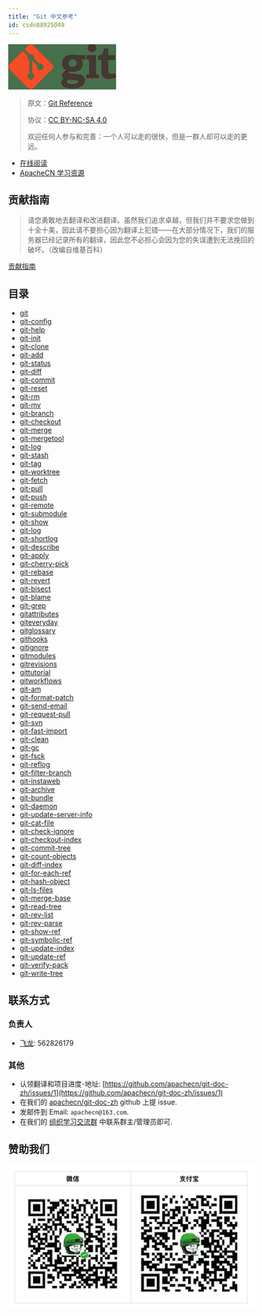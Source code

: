 ```yaml
---
title: "Git 中文参考"
id: csdn88925049
---
```


![](../img/d0ab4a3e4fe63a1ddfbe3879e5930e38.png)

> 原文：[Git Reference](https://git-scm.com/docs)
> 
> 协议：[CC BY-NC-SA 4.0](http://creativecommons.org/licenses/by-nc-sa/4.0/)
> 
> 欢迎任何人参与和完善：一个人可以走的很快，但是一群人却可以走的更远。

*   [在线阅读](https://apachecn.github.io/git-doc-zh)
*   [ApacheCN 学习资源](http://www.apachecn.org/)

## 贡献指南

> 请您勇敢地去翻译和改进翻译。虽然我们追求卓越，但我们并不要求您做到十全十美，因此请不要担心因为翻译上犯错——在大部分情况下，我们的服务器已经记录所有的翻译，因此您不必担心会因为您的失误遭到无法挽回的破坏。（改编自维基百科）

[贡献指南](https://github.com/apachecn/git-doc-zh/blob/master/CONTRIBUTING.md)

## 目录

*   [git](https://github.com/apachecn/git-doc-zh/blob/master/docs/1.md)
*   [git-config](https://github.com/apachecn/git-doc-zh/blob/master/docs/2.md)
*   [git-help](https://github.com/apachecn/git-doc-zh/blob/master/docs/3.md)
*   [git-init](https://github.com/apachecn/git-doc-zh/blob/master/docs/4.md)
*   [git-clone](https://github.com/apachecn/git-doc-zh/blob/master/docs/5.md)
*   [git-add](https://github.com/apachecn/git-doc-zh/blob/master/docs/6.md)
*   [git-status](https://github.com/apachecn/git-doc-zh/blob/master/docs/7.md)
*   [git-diff](https://github.com/apachecn/git-doc-zh/blob/master/docs/8.md)
*   [git-commit](https://github.com/apachecn/git-doc-zh/blob/master/docs/9.md)
*   [git-reset](https://github.com/apachecn/git-doc-zh/blob/master/docs/10.md)
*   [git-rm](https://github.com/apachecn/git-doc-zh/blob/master/docs/11.md)
*   [git-mv](https://github.com/apachecn/git-doc-zh/blob/master/docs/12.md)
*   [git-branch](https://github.com/apachecn/git-doc-zh/blob/master/docs/13.md)
*   [git-checkout](https://github.com/apachecn/git-doc-zh/blob/master/docs/14.md)
*   [git-merge](https://github.com/apachecn/git-doc-zh/blob/master/docs/15.md)
*   [git-mergetool](https://github.com/apachecn/git-doc-zh/blob/master/docs/16.md)
*   [git-log](https://github.com/apachecn/git-doc-zh/blob/master/docs/17.md)
*   [git-stash](https://github.com/apachecn/git-doc-zh/blob/master/docs/18.md)
*   [git-tag](https://github.com/apachecn/git-doc-zh/blob/master/docs/19.md)
*   [git-worktree](https://github.com/apachecn/git-doc-zh/blob/master/docs/20.md)
*   [git-fetch](https://github.com/apachecn/git-doc-zh/blob/master/docs/21.md)
*   [git-pull](https://github.com/apachecn/git-doc-zh/blob/master/docs/22.md)
*   [git-push](https://github.com/apachecn/git-doc-zh/blob/master/docs/23.md)
*   [git-remote](https://github.com/apachecn/git-doc-zh/blob/master/docs/24.md)
*   [git-submodule](https://github.com/apachecn/git-doc-zh/blob/master/docs/25.md)
*   [git-show](https://github.com/apachecn/git-doc-zh/blob/master/docs/26.md)
*   [git-log](https://github.com/apachecn/git-doc-zh/blob/master/docs/27.md)
*   [git-shortlog](https://github.com/apachecn/git-doc-zh/blob/master/docs/29.md)
*   [git-describe](https://github.com/apachecn/git-doc-zh/blob/master/docs/30.md)
*   [git-apply](https://github.com/apachecn/git-doc-zh/blob/master/docs/31.md)
*   [git-cherry-pick](https://github.com/apachecn/git-doc-zh/blob/master/docs/32.md)
*   [git-rebase](https://github.com/apachecn/git-doc-zh/blob/master/docs/34.md)
*   [git-revert](https://github.com/apachecn/git-doc-zh/blob/master/docs/35.md)
*   [git-bisect](https://github.com/apachecn/git-doc-zh/blob/master/docs/36.md)
*   [git-blame](https://github.com/apachecn/git-doc-zh/blob/master/docs/37.md)
*   [git-grep](https://github.com/apachecn/git-doc-zh/blob/master/docs/38.md)
*   [gitattributes](https://github.com/apachecn/git-doc-zh/blob/master/docs/39.md)
*   [giteveryday](https://github.com/apachecn/git-doc-zh/blob/master/docs/40.md)
*   [gitglossary](https://github.com/apachecn/git-doc-zh/blob/master/docs/41.md)
*   [githooks](https://github.com/apachecn/git-doc-zh/blob/master/docs/42.md)
*   [gitignore](https://github.com/apachecn/git-doc-zh/blob/master/docs/43.md)
*   [gitmodules](https://github.com/apachecn/git-doc-zh/blob/master/docs/44.md)
*   [gitrevisions](https://github.com/apachecn/git-doc-zh/blob/master/docs/45.md)
*   [gittutorial](https://github.com/apachecn/git-doc-zh/blob/master/docs/46.md)
*   [gitworkflows](https://github.com/apachecn/git-doc-zh/blob/master/docs/47.md)
*   [git-am](https://github.com/apachecn/git-doc-zh/blob/master/docs/48.md)
*   [git-format-patch](https://github.com/apachecn/git-doc-zh/blob/master/docs/50.md)
*   [git-send-email](https://github.com/apachecn/git-doc-zh/blob/master/docs/51.md)
*   [git-request-pull](https://github.com/apachecn/git-doc-zh/blob/master/docs/52.md)
*   [git-svn](https://github.com/apachecn/git-doc-zh/blob/master/docs/53.md)
*   [git-fast-import](https://github.com/apachecn/git-doc-zh/blob/master/docs/54.md)
*   [git-clean](https://github.com/apachecn/git-doc-zh/blob/master/docs/55.md)
*   [git-gc](https://github.com/apachecn/git-doc-zh/blob/master/docs/56.md)
*   [git-fsck](https://github.com/apachecn/git-doc-zh/blob/master/docs/57.md)
*   [git-reflog](https://github.com/apachecn/git-doc-zh/blob/master/docs/58.md)
*   [git-filter-branch](https://github.com/apachecn/git-doc-zh/blob/master/docs/59.md)
*   [git-instaweb](https://github.com/apachecn/git-doc-zh/blob/master/docs/60.md)
*   [git-archive](https://github.com/apachecn/git-doc-zh/blob/master/docs/61.md)
*   [git-bundle](https://github.com/apachecn/git-doc-zh/blob/master/docs/62.md)
*   [git-daemon](https://github.com/apachecn/git-doc-zh/blob/master/docs/63.md)
*   [git-update-server-info](https://github.com/apachecn/git-doc-zh/blob/master/docs/64.md)
*   [git-cat-file](https://github.com/apachecn/git-doc-zh/blob/master/docs/65.md)
*   [git-check-ignore](https://github.com/apachecn/git-doc-zh/blob/master/docs/66.md)
*   [git-checkout-index](https://github.com/apachecn/git-doc-zh/blob/master/docs/67.md)
*   [git-commit-tree](https://github.com/apachecn/git-doc-zh/blob/master/docs/68.md)
*   [git-count-objects](https://github.com/apachecn/git-doc-zh/blob/master/docs/69.md)
*   [git-diff-index](https://github.com/apachecn/git-doc-zh/blob/master/docs/70.md)
*   [git-for-each-ref](https://github.com/apachecn/git-doc-zh/blob/master/docs/71.md)
*   [git-hash-object](https://github.com/apachecn/git-doc-zh/blob/master/docs/72.md)
*   [git-ls-files](https://github.com/apachecn/git-doc-zh/blob/master/docs/73.md)
*   [git-merge-base](https://github.com/apachecn/git-doc-zh/blob/master/docs/74.md)
*   [git-read-tree](https://github.com/apachecn/git-doc-zh/blob/master/docs/75.md)
*   [git-rev-list](https://github.com/apachecn/git-doc-zh/blob/master/docs/76.md)
*   [git-rev-parse](https://github.com/apachecn/git-doc-zh/blob/master/docs/77.md)
*   [git-show-ref](https://github.com/apachecn/git-doc-zh/blob/master/docs/78.md)
*   [git-symbolic-ref](https://github.com/apachecn/git-doc-zh/blob/master/docs/79.md)
*   [git-update-index](https://github.com/apachecn/git-doc-zh/blob/master/docs/80.md)
*   [git-update-ref](https://github.com/apachecn/git-doc-zh/blob/master/docs/81.md)
*   [git-verify-pack](https://github.com/apachecn/git-doc-zh/blob/master/docs/82.md)
*   [git-write-tree](https://github.com/apachecn/git-doc-zh/blob/master/docs/83.md)

## 联系方式

### 负责人

*   [飞龙](https://github.com/wizardforcel): 562826179

### 其他

*   认领翻译和项目进度-地址: [https://github.com/apachecn/git-doc-zh/issues/1](https://github.com/apachecn/git-doc-zh/issues/1)
*   在我们的 [apachecn/git-doc-zh](https://github.com/apachecn/git-doc-zh) github 上提 issue.
*   发邮件到 Email: `apachecn@163.com`.
*   在我们的 [组织学习交流群](http://www.apachecn.org/organization/348.html) 中联系群主/管理员即可.

## 赞助我们

![](../img/c04105d5373abbf49dcb4bcc0ab7179d.png)